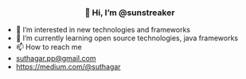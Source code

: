 <h3 style="text-align: center;">👋 Hi, I’m @sunstreaker</h3>


- 👀 I’m interested in new technologies and frameworks
- 🌱 I’m currently learning open source technologies, java frameworks
- 📫 How to reach me 
-   suthagar.pp@gmail.com
-   https://medium.com/@suthagar


<!---
Sunstreaker/Sunstreaker is a ✨ special ✨ repository because its `README.md` (this file) appears on your GitHub profile.
You can click the Preview link to take a look at your changes.
--->
